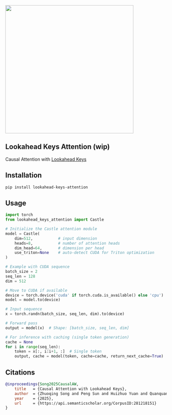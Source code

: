 <img src="./fig3.png" width="400px"></img>

## Lookahead Keys Attention (wip)

Causal Attention with [Lookahead Keys](https://arxiv.org/abs/2509.07301)

## Installation

```bash
pip install lookahead-keys-attention
```

## Usage

```python
import torch
from lookahead_keys_attention import Castle

# Initialize the Castle attention module
model = Castle(
    dim=512,           # input dimension
    heads=8,           # number of attention heads
    dim_head=64,       # dimension per head
    use_triton=None    # auto-detect CUDA for Triton optimization
)

# Example with CUDA sequence
batch_size = 2
seq_len = 128
dim = 512

# Move to CUDA if available
device = torch.device('cuda' if torch.cuda.is_available() else 'cpu')
model = model.to(device)

# Input sequence
x = torch.randn(batch_size, seq_len, dim).to(device)

# Forward pass
output = model(x)  # Shape: [batch_size, seq_len, dim]

# For inference with caching (single token generation)
cache = None
for i in range(seq_len):
    token = x[:, i:i+1, :]  # Single token
    output, cache = model(token, cache=cache, return_next_cache=True)
```

## Citations

```bibtex
@inproceedings{Song2025CausalAW,
    title   = {Causal Attention with Lookahead Keys},
    author  = {Zhuoqing Song and Peng Sun and Huizhuo Yuan and Quanquan Gu},
    year    = {2025},
    url     = {https://api.semanticscholar.org/CorpusID:281218151}
}
```
